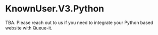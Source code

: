 # KnownUser.V3.Python

TBA. Please reach out to us if you need to integrate your Python based website with Queue-it.
